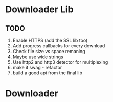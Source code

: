 # Downloader Lib  

## TODO  
1. Enable HTTPS (add the SSL lib too)
2. Add progress callbacks for every download
3. Check file size vs space remaning
4. Maybe use wide strings
5. Use http2 and http3 detector for multiplexing
6. make it swag - refactor
7. build a good api from the final lib

# Downloader
